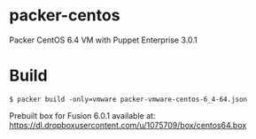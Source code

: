 # packer-centos

Packer CentOS 6.4 VM with Puppet Enterprise 3.0.1

# Build

```shell
$ packer build -only=vmware packer-vmware-centos-6_4-64.json
```

Prebuilt box for Fusion 6.0.1 available at:
https://dl.dropboxusercontent.com/u/1075709/box/centos64.box

